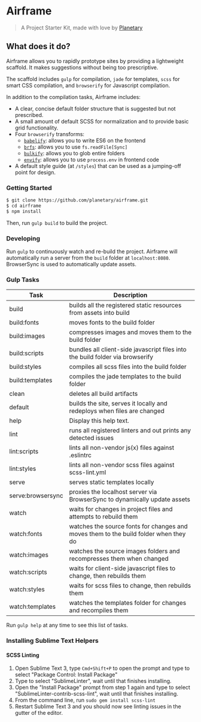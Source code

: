 # Airframe

> A Project Starter Kit, made with love by [Planetary](http://planetary.io)

## What does it do?

Airframe allows you to rapidly prototype sites by providing a lightweight scaffold. It makes
suggestions without being too prescriptive.

The scaffold includes `gulp` for compilation, `jade` for templates, `scss` for smart CSS
compilation, and `browserify` for Javascript compilation.

In addition to the compilation tasks, Airframe includes:
* A clear, concise default folder structure that is suggested but not prescribed.
* A small amount of default SCSS for normalization and to provide basic grid functionality.
* Four `browserify` transforms:
  * [`babelify`](https://github.com/babel/babelify): allows you to write ES6 on the frontend
  * [`brfs`](https://github.com/substack/brfs): allows you to use `fs.readFile[Sync]`
  * [`bulkify`](https://github.com/substack/bulkify): allows you to glob entire folders
  * [`envify`](https://github.com/hughsk/envify): allows you to use `process.env` in frontend code
* A default style guide (at `/styles`) that can be used as a jumping-off point for design.

### Getting Started

```bash
$ git clone https://github.com/planetary/airframe.git
$ cd airframe
$ npm install
```

Then, run `gulp build` to build the project.

### Developing
Run `gulp` to continuously watch and re-build the project. Airframe will automatically run a server
from the `build` folder at `localhost:8080`. BrowserSync is used to automatically update assets.

### Gulp Tasks
| Task              |  Description                                                                           |
| ----------------- |  ------------------------------------------------------------------------------------- |
| build             |  builds all the registered static resources from assets into build                     |
| build:fonts       |  moves fonts to the build folder                                                       |
| build:images      |  compresses images and moves them to the build folder                                  |
| build:scripts     |  bundles all client-side javascript files into the build folder via browserify         |
| build:styles      |  compiles all scss files into the build folder                                         |
| build:templates   |  compiles the jade templates to the build folder                                       |
| clean             |  deletes all build artifacts                                                           |
| default           |  builds the site, serves it locally and redeploys when files are changed               |
| help              |  Display this help text.                                                               |
| lint              |  runs all registered linters and out prints any detected issues                        |
| lint:scripts      |  lints all non-vendor js(x) files against .eslintrc                                    |
| lint:styles       |  lints all non-vendor scss files against scss-lint.yml                                 |
| serve             |  serves static templates locally                                                       |
| serve:browsersync |  proxies the localhost server via BrowserSync to dynamically update assets             |
| watch             |  waits for changes in project files and attempts to rebuild them                       |
| watch:fonts       |  watches the source fonts for changes and moves them to the build folder when they do  |
| watch:images      |  watches the source images folders and recompresses them when changed                  |
| watch:scripts     |  waits for client-side javascript files to change, then rebuilds them                  |
| watch:styles      |  waits for scss files to change, then rebuilds them                                    |
| watch:templates   |  watches the templates folder for changes and recompiles them                          |

Run `gulp help` at any time to see this list of tasks.

### Installing Sublime Text Helpers

#### SCSS Linting

1. Open Sublime Text 3, type `Cmd+Shift+P` to open the prompt and type to select "Package Control:
   Install Package"
2. Type to select "SublimeLinter", wait until that finishes installing.
3. Open the "Install Package" prompt from step 1 again and type to select
   "SublimeLinter-contrib-scss-lint", wait until that finishes installing.
4. From the command line, run `sudo gem install scss-lint`
4. Restart Sublime Text 3 and you should now see linting issues in the gutter of the editor.
